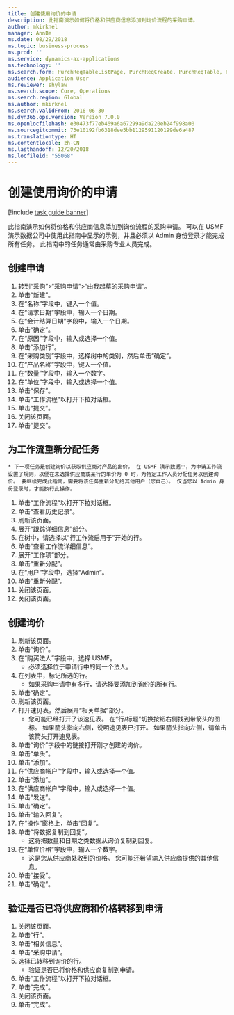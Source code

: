```yaml
---
title: 创建使用询价的申请
description: 此指南演示如何将价格和供应商信息添加到询价流程的采购申请。
author: mkirknel
manager: AnnBe
ms.date: 08/29/2018
ms.topic: business-process
ms.prod: ''
ms.service: dynamics-ax-applications
ms.technology: ''
ms.search.form: PurchReqTableListPage, PurchReqCreate, PurchReqTable, PurchReqLineRelatedDocuments, EcoResCategorySingleLookup, PurchReqWorkflowDropDialog, WorkflowSubmitDialog, WorkflowStatus, WorkflowWorkItemActionDialog, WorkflowUserListLookup, PurchReqCopyRFQ, SysDataAreaSelectLookup, PurchRFQCaseTable, PurchRFQEditLines, PurchRFQReplyTable, UnitOfMeasureLookup
audience: Application User
ms.reviewer: shylaw
ms.search.scope: Core, Operations
ms.search.region: Global
ms.author: mkirknel
ms.search.validFrom: 2016-06-30
ms.dyn365.ops.version: Version 7.0.0
ms.openlocfilehash: e30473f77eb469a6a67299a9da220eb24f998a00
ms.sourcegitcommit: 73e10192fb6318dee5bb1129591120199de6a487
ms.translationtype: HT
ms.contentlocale: zh-CN
ms.lasthandoff: 12/20/2018
ms.locfileid: "55068"
---
```

# <a name="create-a-requisition-that-uses-an-rfq"></a>创建使用询价的申请

[!include [task guide banner](../../includes/task-guide-banner.md)]

此指南演示如何将价格和供应商信息添加到询价流程的采购申请。 可以在 USMF 演示数据公司中使用此指南中显示的示例，并且必须以 Admin 身份登录才能完成所有任务。 此指南中的任务通常由采购专业人员完成。


## <a name="create-a-requisition"></a>创建申请
1. 转到“采购”>“采购申请”>“由我起草的采购申请”。
2. 单击“新建”。
3. 在“名称”字段中，键入一个值。
4. 在“请求日期”字段中，输入一个日期。
5. 在“会计结算日期”字段中，输入一个日期。
6. 单击“确定”。
7. 在“原因”字段中，输入或选择一个值。
8. 单击“添加行”。
9. 在“采购类别”字段中，选择树中的类别，然后单击“确定”。
10. 在“产品名称”字段中，键入一个值。
11. 在“数量”字段中，输入一个数字。
12. 在“单位”字段中，输入或选择一个值。
13. 单击“保存”。
14. 单击“工作流程”以打开下拉对话框。
15. 单击“提交”。
16. 关闭该页面。
17. 单击“提交”。

## <a name="reassign-a-workflow-task"></a>为工作流重新分配任务
    * 下一项任务是创建询价以获取供应商对产品的出价。 在 USMF 演示数据中，为申请工作流设置了规则，以便在未选择供应商或某行的单价为 0 时，为特定工作人员分配任务以创建询价。 要继续完成此指南，需要将该任务重新分配给其他用户（您自己）。 仅当您以 Admin 身份登录时，才能执行此操作。  
1. 单击“工作流程”以打开下拉对话框。
2. 单击“查看历史记录”。
3. 刷新该页面。
4. 展开“跟踪详细信息”部分。
5. 在树中，请选择以“行工作流启用于”开始的行。
6. 单击“查看工作流详细信息”。
7. 展开“工作项”部分。
8. 单击“重新分配”。
9. 在“用户”字段中，选择“Admin”。
10. 单击“重新分配”。
11. 关闭该页面。
12. 关闭该页面。

## <a name="create-an-rfq"></a>创建询价
1. 刷新该页面。
2. 单击“询价”。
3. 在“购买法人”字段中，选择 USMF。
    * 必须选择位于申请行中的同一个法人。  
4. 在列表中，标记所选的行。
    * 如果采购申请中有多行，请选择要添加到询价的所有行。  
5. 单击“确定”。
6. 刷新该页面。
7. 打开速见表，然后展开“相关单据”部分。
    * 您可能已经打开了该速见表。 在“行/标题”切换按钮右侧找到带箭头的图标。 如果箭头指向右侧，说明速见表已打开。 如果箭头指向左侧，请单击该箭头打开速见表。  
8. 单击“询价”字段中的链接打开刚才创建的询价。
9. 单击“单头”。
10. 单击“添加”。
11. 在“供应商帐户”字段中，输入或选择一个值。
12. 单击“添加”。
13. 在“供应商帐户”字段中，输入或选择一个值。
14. 单击“发送”。
15. 单击“确定”。
16. 单击“输入回复”。
17. 在“操作”窗格上，单击“回复”。
18. 单击“将数据复制到回复”。
    * 这将把数量和日期之类数据从询价复制到回复。  
19. 在“单位价格”字段中，输入一个数字。
    * 这是您从供应商处收到的价格。 您可能还希望输入供应商提供的其他信息。  
20. 单击“接受”。
21. 单击“确定”。

## <a name="verify-that-vendor-and-price-have-been-transferred-to-the-requisition"></a>验证是否已将供应商和价格转移到申请
1. 关闭该页面。
2. 单击“行”。
3. 单击“相关信息”。
4. 单击“采购申请”。
5. 选择已转移到询价的行。
    * 验证是否已将价格和供应商复制到申请。  
6. 单击“工作流程”以打开下拉对话框。
7. 单击“完成”。
8. 关闭该页面。
9. 单击“完成”。

